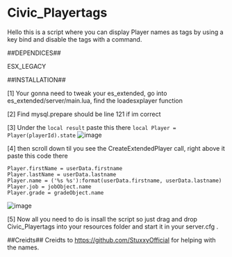 # Civic_Playertags
Hello this is a script where you can display Player names as tags by using a key bind and disable the tags with a command.



##DEPENDICES##

ESX_LEGACY


##INSTALLATION##

[1] Your gonna need to tweak your es_extended, go into es_extended/server/main.lua, find the loadesxplayer function 

[2] Find mysql.prepare should be line 121 if im correct

[3] Under the ```local result``` paste this there ```local Player = Player(playerId).state```
![image](https://user-images.githubusercontent.com/76896192/165373767-7fbe2b79-8169-404a-94cc-db40b0df6b74.png)


[4] then scroll down til you see the CreateExtendedPlayer call, right above it paste this code there 

```
Player.firstName = userData.firstname
Player.lastName = userData.lastname
Player.name = ('%s %s'):format(userData.firstname, userData.lastname)
Player.job = jobObject.name
Player.grade = gradeObject.name
```
![image](https://user-images.githubusercontent.com/76896192/165373696-412ed0a6-73a8-4717-98db-13197c972642.png)


[5] Now all you need to do is insall the script so just drag and drop Civic_Playertags into your resources folder and start it in your server.cfg . 



##Creidts##
Creidts to https://github.com/StuxxyOfficial for helping with the names.
